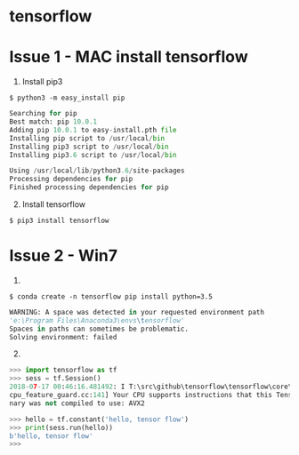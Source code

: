 # tensorflow

# Issue 1 - MAC install tensorflow

1. Install pip3

```$ python3 -m easy_install pip```
```python
Searching for pip                                                                                         
Best match: pip 10.0.1           
Adding pip 10.0.1 to easy-install.pth file         
Installing pip script to /usr/local/bin                                                                   
Installing pip3 script to /usr/local/bin                                                                  
Installing pip3.6 script to /usr/local/bin     

Using /usr/local/lib/python3.6/site-packages                                                              
Processing dependencies for pip                                                                           
Finished processing dependencies for pip                                                                  
```
2. Install tensorflow

```$ pip3 install tensorflow```

# Issue 2 - Win7 

1.

```$ conda create -n tensorflow pip install python=3.5```
```python
WARNING: A space was detected in your requested environment path
'e:\Program Files\Anaconda3\envs\tensorflow'
Spaces in paths can sometimes be problematic.
Solving environment: failed
```
2.
```python
>>> import tensorflow as tf
>>> sess = tf.Session()
2018-07-17 00:46:16.481492: I T:\src\github\tensorflow\tensorflow\core\platform\
cpu_feature_guard.cc:141] Your CPU supports instructions that this TensorFlow bi
nary was not compiled to use: AVX2

>>> hello = tf.constant('hello, tensor flow')
>>> print(sess.run(hello))
b'hello, tensor flow'
>>>
```

